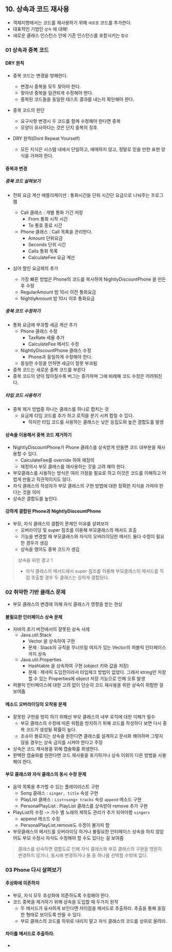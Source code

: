 ## 10. 상속과 코드 재사용

- 객체지향에서는 코드를 재사용하기 위해 `새로운` 코드를 추가한다. 
- 대표적인 기법인 `상속` 에 대해!
- 새로운 클래스 인스턴스 안에 기존 인스턴스를 포함시키는 `합성`

### 01 상속과 중복 코드 

#### DRY 원칙

- 중복 코드는 변경을 방해한다. 
    - 변경시 중복을 모두 찾아야 한다.
    - 찾아낸 중복을 일관되게 수정해야 한다. 
    - 중복된 코드들을 동일한 테스트 결과를 내는지 확인해야 한다.

- 중복 코드의 판단
    - 요구사항 변경시 두 코드를 함께 수정해야 한다면 중복
    - 모양이 유사하다는 것은 단지 중복의 징후

- DRY 원칙(Dont Repeat Yourself)
    - 모든 지식은 시스템 내에서 단일하고, 애매하지 않고, 정말로 믿을 만한 표현 양식을 가져야 한다. 

#### 중복과 변경

##### 중복 코드 살펴보기 
- 전화 요금 계산 애플리케이션 : 통화시간을 단위 시간단 요금으로 나눠주는 프로그램
    - Call 클래스 : 개별 통화 기간 저장
        - From 통화 시작 시간
        - To 통효 종료 시간
    - Phone 클래스 : Call 목록을 관리한다. 
        - Amount 단위요금 
        - Seconds 단위 시간
        - Calls 통화 목록
        - CalculateFee 요금 계산

- 심야 할인 요금제의 추가
    - 가장 빠른 방법은 Phone의 코드를 복사하여 NightlyDiscountPhone 을 만든 후 수정
    - RegularAmount 밤 10시 이전 통화요금
    - NightlyAmount 밤 10시 이후 통화요금

##### 중복 코드 수정하기
- 통화 요금에 부과할 세금 계산 추가 
    - Phone 클래스 수정 
        - TaxRate 세율 추가
        - CalculateFee 메서드 수정
    - NightlyDiscountPhone 클래스 수정
        - Phone과 동일하게 수정해야 한다.
    - 동일한 수정을 안하면 세금이 잘못 부과됨
- 중복 코드는 새로운 중복 코드를 부른다
- 중복 코드의 양이 많아질수록 버그는 증가하며 그에 비례해 코드 수정은 어려워진다. 

##### 타입 코드 사용하기 
- 중복 제거 방법중 하나는 클래스를 하나로 합치는 것
    - 요금제 타입 코드를 추가 하고 로직을 분기 시켜 합칠 수 있다. 
        - 하지만 타입 코드를 사용하는 클래스는 낮은 응집도와 높은 결합도를 발생

#### 상속을 이용해서 중복 코드 제거하기
- NightlyDiscountPhone가 Phone 클래스를 상속받게 만들면 코드 대부분을 재사용할 수 있다. 
    - CalculateFee를 override 하여 재정의
    - 재정의시 부모 클래스를 재사용하는 것을 고려 해야 한다. 
- 부모클래스를 사용하는 방식은 여러 가정을 필요로 하고 이것은 코드를 이해하고 어렵게 만들고 직관적이지도 않다. 
- 자식 클래스의 작성자가 부모 클래스의 구현 방법에 대한 정확한 지식을 가져야 한다는 것을 의미
- 상속은 결합도를 높인다. 

#### 강하게 결합된 Phone과 NightlyDiscountPhone
- 부모, 자식 클래스의 결합이 문제인 이유를 살펴보자
  - 오버라이딩 및 super 참조를 이용해 부모클래스의 메서드 호출
  - 기능을 변경할 때 부모클래스와 자식의 오버라이딩한 메서드 둘다 수정이 필요한 경우가 생김
  - 상속을 했어도 중복 코드가 생김
  
> 상속을 위한 경고 1
> - 자식 클래스의 메서드에서 super 참조를 이용해 부모클래스의 메서드를 직접 호출할 경우 두 클래스는 강하게 결합된다. 

### 02 취약한 기반 클래스 문제 
- 부모 클래스의 변경에 의해 자식 클래스가 영향을 받는 현상

#### 불필요한 인터페이스 상속 문제
- 자바의 초기 버전에서의 잘못된 상속 사례
  - Java.util.Stack
    - Vector 을 상속하여 구현
    - 문제 : Stack의 규칙을 무너뜨릴 여지가 있는 Vector의 퍼블릭 인터페이스까지 상속
  - Java.util.Properties
    - Hashtable 을 상속하여 구현 (object 키와 값을 저장)
    - 문제 : 제네릭 도입전이라서 타입체크 방법이 없었다. 그래서 string만 저장할 수 있는 Properties에 object 저장 가능으로 인해 오류 발생
- 퍼블릭 인터페이스에 대한 고려 없이 단순히 코드 재사용을 위한 상속이 위험한 걸 보여줌

#### 메소드 오버라이딩의 오작용 문제 
- 잘못된 구현을 방지 하기 위해선 부모 클래스의 내부 로직에 대한 이해가 필수 
  - 부모 클래스의 수정에 따른 위험을 방지하기 위해 코드를 작성하다 보면 다시 중복 코드가 생성될 확률이 높다.
  - 조슈아 블로치는 상속을 원한다면 클래스를 설계하고 문서화 해야하며 그렇지 않을 경우는 상속 금지를 시켜야 한다고 주장
- 상속은 코드 재사용을 위해 캡슐화를 희생한다.
- 완벽한 캡슐화를 원한다면 코드 재사용을 포기하거나 상속 이외의 다른 방법을 사용해야 한다. 

#### 부모 클래스와 자식 클래스의 동시 수정 문제
- 음악 목록을 추가할 수 있는 플레이리스트 구현
  - Song 클래스 : `singer, title` 속성 구현
  - PlayList 클래스 : `List<song> tracks` 속성 `append` 메소드 구현
  - PersonalPlayList : PlayList 클래스를 상속받아 remove 추가 구현
- PlayList의 수정 -> 가수 별 노래의 제목도 관리가 추가 되어야함 `singers` 
  - append 메소드 수정 
  - PersonalPlayList.remove도 수정이 불가피 함
- 부모클래스의 메서드를 오버라이딩 하거나 불필요한 인터페이스 상속을 하지 않았어도 부모 수정시 자식도 수정해야 할 수도 있다는 걸 보여줌

> 클래스를 상속하면 결합도로 인해 자식 클래스와 부모 클래스의 구현을 영원히 변경하지 않거나, 동시에 변경하거나 둘 중 하나를 선택할 수밖에 없다. 

### 03 Phone 다시 살펴보기

#### 추상화에 의존하자
- 부모, 자식 모두 추상화에 의존하도록 수정해야 한다. 
- 코드 중복을 제거하기 위해 상속을 도입할 때 두가지 원착
  - 두 메서드가 유사하게 보인다면 차이점을 메서드로 추출하라. 추출을 통해 동일한 형태로 보이도록 만들 수 있다. 
  - 부모 클래스의 코드를 하위로 내리지 말고 자식 클래스의 코드를 상위로 올려라. 

#### 차이를 메서드로 추출하라.
- 







